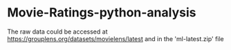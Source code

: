 # Movie-Ratings-python-analysis


The raw data could be accessed at https://grouplens.org/datasets/movielens/latest and in the 'ml-latest.zip' file

